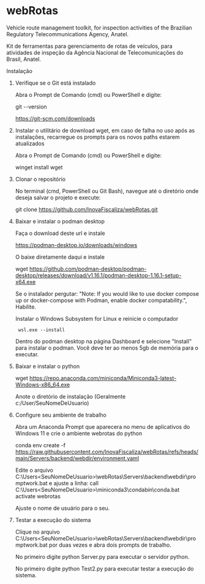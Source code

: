 # webRotas

Vehicle route management toolkit, for inspection activities of the Brazilian Regulatory Telecommunications Agency, Anatel.

Kit de ferramentas para gerenciamento de rotas de veículos, para atividades de inspeção da Agência Nacional de Telecomunicações do Brasil, Anatel.


Instalação

1. Verifique se o Git está instalado

    Abra o Prompt de Comando (cmd) ou PowerShell e digite:

    git --version

    https://git-scm.com/downloads

2. Instalar o utilitário de download wget, em caso de falha no uso após as instalações, recarregue os prompts para os novos paths estarem atualizados

    Abra o Prompt de Comando (cmd) ou PowerShell e digite: 

    winget install wget

3. Clonar o repositório

    No terminal (cmd, PowerShell ou Git Bash), navegue até o diretório onde deseja salvar o projeto e execute:

    git clone https://github.com/InovaFiscaliza/webRotas.git

4. Baixar e instalar o podman desktop

    Faça o download deste url e instale

    https://podman-desktop.io/downloads/windows

    O baixe diretamente daqui e instale

    wget https://github.com/podman-desktop/podman-desktop/releases/download/v1.16.1/podman-desktop-1.16.1-setup-x64.exe

    Se o instalador pergutar: "Note: If you would like to use docker compose up or docker-compose with Podman, enable docker compatability.", Habilite.

    
    Instalar o Windows Subsystem for Linux e reinicie o computador 
        
        wsl.exe --install
    
    Dentro do podman desktop na página Dashboard e selecione "Install" para instalar o podman. Você deve ter ao menos 5gb de memória para
    o executar.

5. Baixar e instalar o python

    wget https://repo.anaconda.com/miniconda/Miniconda3-latest-Windows-x86_64.exe

    Anote o diretório de instalação (Geralmente c:/User/SeuNomeDeUsuario)



6. Configure seu ambiente de trabalho

    Abra um Anaconda Prompt que aparecera no menu de aplicativos do Windows 11 e crie o ambiente webrotas do python 

    conda env create -f https://raw.githubusercontent.com/InovaFiscaliza/webRotas/refs/heads/main/Servers/backend/webdir/environment.yaml

    Edite o arquivo C:\Users\<SeuNomeDeUsuario>\webRotas\Servers\backend\webdir\promptwork.bat e ajuste a linha:
        call C:\Users\<SeuNomeDeUsuario>\miniconda3\condabin\conda.bat activate webrotas

    Ajuste o nome de usuário para o seu.

7. Testar a execução do sistema

    Clique no arquivo C:\Users\<SeuNomeDeUsuario>\webRotas\Servers\backend\webdir\promptwork.bat por duas vezes e abra dois prompts de trabalho. 

    No primeiro digite python Server.py para executar o servidor python.

    No primeiro digite python Test2.py para executar testar a execução do sistema.





    






